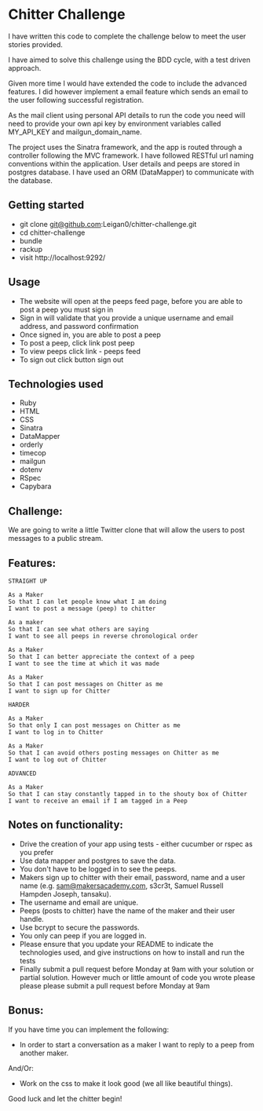 Chitter Challenge
=================

I have written this code to complete the challenge below to meet the user stories provided.

I have aimed to solve this challenge using the BDD cycle, with a test driven approach.

Given more time I would have extended the code to include the advanced features. I did however implement a email feature which sends an email to the user
following successful registration.

As the mail client using personal API details to run the code you need will need to provide your own api key by environment variables called MY_API_KEY and mailgun_domain_name.

The project uses the Sinatra framework, and the app is routed through a controller following the MVC framework. I have followed RESTful url naming conventions within the application. User details and peeps are stored in postgres database. I have used an ORM (DataMapper) to communicate with the database.

## Getting started
* git clone git@github.com:Leigan0/chitter-challenge.git
* cd chitter-challenge
* bundle
* rackup
* visit http://localhost:9292/

## Usage

* The website will open at the peeps feed page, before you are able to post a peep you must sign in
* Sign in will validate that you provide a unique username and email address, and password confirmation
* Once signed in, you are able to post a peep
* To post a peep, click link post peep
* To view peeps click link - peeps feed
* To sign out click button sign out

## Technologies used

* Ruby
* HTML
* CSS
* Sinatra
* DataMapper
* orderly
* timecop
* mailgun
* dotenv
* RSpec
* Capybara

Challenge:
-------

We are going to write a little Twitter clone that will allow the users to post messages to a public stream.

Features:
-------

```
STRAIGHT UP

As a Maker
So that I can let people know what I am doing  
I want to post a message (peep) to chitter

As a maker
So that I can see what others are saying  
I want to see all peeps in reverse chronological order

As a Maker
So that I can better appreciate the context of a peep
I want to see the time at which it was made

As a Maker
So that I can post messages on Chitter as me
I want to sign up for Chitter

HARDER

As a Maker
So that only I can post messages on Chitter as me
I want to log in to Chitter

As a Maker
So that I can avoid others posting messages on Chitter as me
I want to log out of Chitter

ADVANCED

As a Maker
So that I can stay constantly tapped in to the shouty box of Chitter
I want to receive an email if I am tagged in a Peep
```

Notes on functionality:
------

* Drive the creation of your app using tests - either cucumber or rspec as you prefer
* Use data mapper and postgres to save the data.
* You don't have to be logged in to see the peeps.
* Makers sign up to chitter with their email, password, name and a user name (e.g. sam@makersacademy.com, s3cr3t, Samuel Russell Hampden Joseph, tansaku).
* The username and email are unique.
* Peeps (posts to chitter) have the name of the maker and their user handle.
* Use bcrypt to secure the passwords.
* You only can peep if you are logged in.
* Please ensure that you update your README to indicate the technologies used, and give instructions on how to install and run the tests
* Finally submit a pull request before Monday at 9am with your solution or partial solution.  However much or little amount of code you wrote please please please submit a pull request before Monday at 9am

Bonus:
-----

If you have time you can implement the following:

* In order to start a conversation as a maker I want to reply to a peep from another maker.

And/Or:

* Work on the css to make it look good (we all like beautiful things).

Good luck and let the chitter begin!
